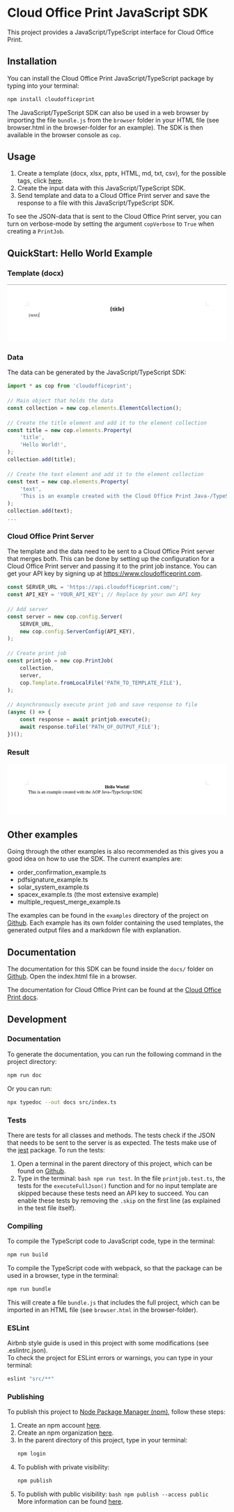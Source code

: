 # Cloud Office Print JavaScript SDK

This project provides a JavaScript/TypeScript interface for Cloud Office Print.

## Installation

You can install the Cloud Office Print JavaScript/TypeScript package by typing into your terminal:

```bash
npm install cloudofficeprint
```

The JavaScript/TypeScript SDK can also be used in a web browser by importing the file `bundle.js` from the `browser` folder in your HTML file (see browser.html in the browser-folder for an example). The SDK is then available in the browser console as `cop`.

## Usage

1. Create a template (docx, xlsx, pptx, HTML, md, txt, csv), for the possible tags, click [here](http://www.cloudofficeprint.com/docs/#templates).
2. Create the input data with this JavaScript/TypeScript SDK.
3. Send template and data to a Cloud Office Print server and save the response to a file with this JavaScript/TypeScript SDK.

To see the JSON-data that is sent to the Cloud Office Print server, you can turn on verbose-mode by setting the argument `copVerbose` to `True` when creating a `PrintJob`.

## QuickStart: Hello World Example

### Template (docx)

![](https://raw.githubusercontent.com/United-Codes/cloudofficeprint-javascript/main/imgs/hello_world_template.png)

### Data

The data can be generated by the JavaScript/TypeScript SDK:

```typescript
import * as cop from 'cloudofficeprint';

// Main object that holds the data
const collection = new cop.elements.ElementCollection();

// Create the title element and add it to the element collection
const title = new cop.elements.Property(
    'title',
    'Hello World!',
);
collection.add(title);

// Create the text element and add it to the element collection
const text = new cop.elements.Property(
    'text',
    'This is an example created with the Cloud Office Print Java-/TypeScript SDK',
);
collection.add(text);
...
```

### Cloud Office Print Server

The template and the data need to be sent to a Cloud Office Print server that merges both. This can be done by setting up the configuration for a Cloud Office Print server and passing it to the print job instance. You can get your API key by signing up at https://www.cloudofficeprint.com.

```typescript
const SERVER_URL = 'https://api.cloudofficeprint.com/';
const API_KEY = 'YOUR_API_KEY'; // Replace by your own API key

// Add server
const server = new cop.config.Server(
    SERVER_URL,
    new cop.config.ServerConfig(API_KEY),
);

// Create print job
const printjob = new cop.PrintJob(
    collection,
    server,
    cop.Template.fromLocalFile('PATH_TO_TEMPLATE_FILE'),
);

// Asynchronously execute print job and save response to file
(async () => {
    const response = await printjob.execute();
    await response.toFile('PATH_OF_OUTPUT_FILE');
})();
```

### Result

![](https://raw.githubusercontent.com/United-Codes/cloudofficeprint-javascript/main/imgs/hello_world_output.png)

## Other examples

Going through the other examples is also recommended as this gives you a good idea on how to use the SDK. The current examples are:

-   order_confirmation_example.ts
-   pdfsignature_example.ts
-   solar_system_example.ts
-   spacex_example.ts (the most extensive example)
-   multiple_request_merge_example.ts

The examples can be found in the `examples` directory of the project on [Github](https://github.com/United-Codes/cloudofficeprint-javascript). Each example has its own folder containing the used templates, the generated output files and a markdown file with explanation.

## Documentation

The documentation for this SDK can be found inside the `docs/` folder on [Github](https://github.com/United-Codes/cloudofficeprint-javascript). Open the index.html file in a browser.

The documentation for Cloud Office Print can be found at the [Cloud Office Print docs](https://www.cloudofficeprint.com/docs/).

## Development

### Documentation

To generate the documentation, you can run the following command in the project directory:

```bash
npm run doc
```

Or you can run:

```bash
npx typedoc --out docs src/index.ts
```

### Tests

There are tests for all classes and methods. The tests check if the JSON that needs to be sent to the server is as expected. The tests make use of the [jest](https://jestjs.io/) package. To run the tests:

1. Open a terminal in the parent directory of this project, which can be found on [Github](https://github.com/United-Codes/cloudofficeprint-javascript).
2. Type in the terminal: `bash npm run test`.
   In the file `printjob.test.ts`, the tests for the `executeFullJson()` function and for no input template are skipped because these tests need an API key to succeed. You can enable these tests by removing the `.skip` on the first line (as explained in the test file itself).

### Compiling

To compile the TypeScript code to JavaScript code, type in the terminal:

```bash
npm run build
```

To compile the TypeScript code with webpack, so that the package can be used in a browser, type in the terminal:

```bash
npm run bundle
```

This will create a file `bundle.js` that includes the full project, which can be imported in an HTML file (see `browser.html` in the browser-folder).

### ESLint

Airbnb style guide is used in this project with some modifications (see .eslintrc.json).  
To check the project for ESLint errors or warnings, you can type in your terminal:

```bash
eslint "src/**"
```

### Publishing

To publish this project to [Node Package Manager (npm)](https://www.npmjs.com/), follow these steps:

1. Create an npm account [here](https://www.npmjs.com/signup).
2. Create an npm organization [here](https://www.npmjs.com/signup?next=/org/create).
3. In the parent directory of this project, type in your terminal:
    ```bash
    npm login
    ```
4. To publish with private visibility:
    ```bash
    npm publish
    ```
5. To publish with public visibility:
   `bash npm publish --access public `
   More information can be found [here](https://docs.npmjs.com/creating-and-publishing-scoped-public-packages).
